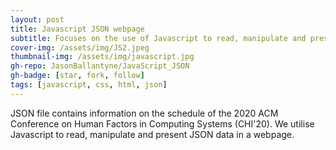 ```yaml
---
layout: post
title: Javascript JSON webpage
subtitle: Focuses on the use of Javascript to read, manipulate and present JSON data in a webpage. 
cover-img: /assets/img/JS2.jpeg
thumbnail-img: /assets/img/javascript.jpg
gh-repo: JasonBallantyne/JavaScript_JSON
gh-badge: [star, fork, follow]
tags: [javascript, css, html, json]
---
```


JSON file contains information on the schedule of the 2020 ACM Conference on Human Factors in Computing Systems (CHI'20).
We utilise Javascript to read, manipulate and present JSON data in a webpage. 

